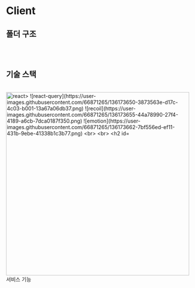 # Client

## 폴더 구조

<br>
<br>

## 기술 스택

<br>
<img width="500" src="https://user-images.githubusercontent.com/66871265/136173636-e65574b1-b7af-4f0c-a5c4-ef3c087e5e3b.png" alt="react>
![react-query](https://user-images.githubusercontent.com/66871265/136173650-3873563e-d17c-4c03-b001-13a67a06db37.png)
![recoil](https://user-images.githubusercontent.com/66871265/136173655-44a78990-27f4-4189-a6cb-7dca0187f350.png)
![emotion](https://user-images.githubusercontent.com/66871265/136173662-7bf556ed-ef11-431b-9ebe-41338b1c3b77.png)
<br>
<br>

## 서비스 기능
